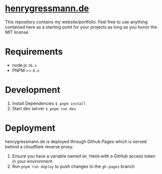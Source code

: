 # [henrygressmann.de](https://henrygressmann.de)

This repository contains my website/portfolio. Feel free to use anything contained here as a starting point for your projects as long as you honor the MIT license.

# Requirements

- node.js `16.x`
- PNPM >= `6.x`

# Development

1. Install Dependencies `$ pnpm install`
2. Start dev server `$ pnpm run dev`

# Deployment

henrygressmann.de is deployed through Github Pages which is served behind a cloudflare reverse proxy.

1. Ensure you have a variable named `GH_TOKEN` with a GitHub access token in your environment
2. Run `pnpm run deploy` to push changes to the `gh-pages` branch
